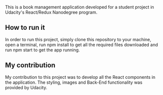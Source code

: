 This is a book management application developed for a student project in Udacity's React/Redux Nanodegree program.

## How to run it

In order to run this project, simply clone this repository to your machine, open a terminal,  run npm install to get all the required files downloaded and run npm start to get the app running.

## My contribution

My contribution to this project was to develop all the React components in the application. The styling, images and Back-End functionality was provided by Udacity.

